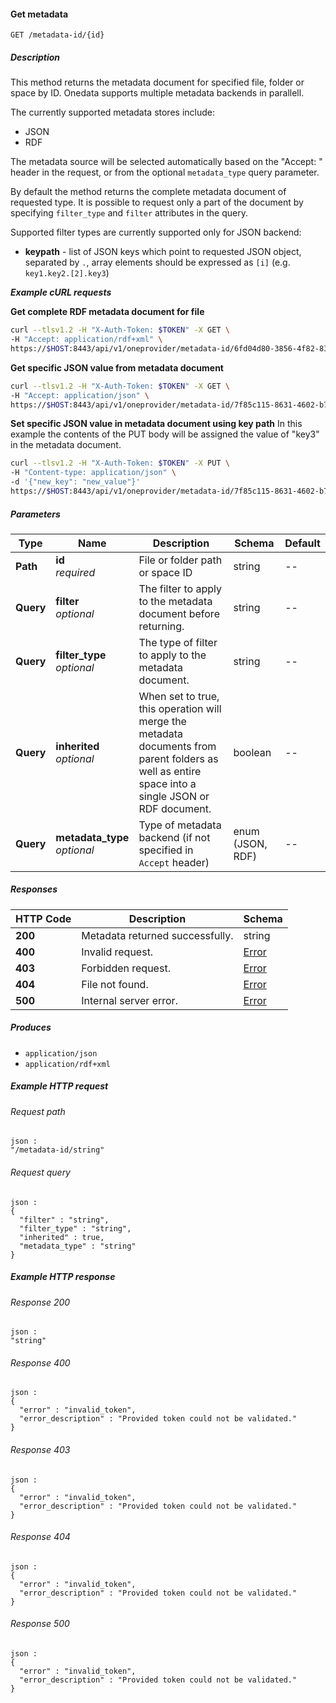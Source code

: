 
<a name="get_file_metadata_by_id"></a>
#### Get metadata
```
GET /metadata-id/{id}
```


##### Description
This method returns the metadata document for specified file, folder or space by ID. Onedata supports multiple metadata backends in parallell.

The currently supported metadata stores include:
 * JSON
 * RDF

The metadata source will be selected automatically based on the "Accept: " header in the request, or from the optional `metadata_type` query parameter.

By default the method returns the complete metadata document of requested type. It is possible to request only a part of the document by specifying `filter_type` and `filter` attributes in the query.

Supported filter types are currently supported only for JSON backend:
  * **keypath** - list of JSON keys which point to requested JSON object, separated by `.`, array elements should be expressed as `[i]` (e.g. `key1.key2.[2].key3`)


***Example cURL requests***

**Get complete RDF metadata document for file**

```bash
curl --tlsv1.2 -H "X-Auth-Token: $TOKEN" -X GET \
-H "Accept: application/rdf+xml" \
https://$HOST:8443/api/v1/oneprovider/metadata-id/6fd04d80-3856-4f82-8382-4fca29b1171d
```

**Get specific JSON value from metadata document**

```bash
curl --tlsv1.2 -H "X-Auth-Token: $TOKEN" -X GET \
-H "Accept: application/json" \
https://$HOST:8443/api/v1/oneprovider/metadata-id/7f85c115-8631-4602-b7d5-47cd969280a2?filter_type=keypath&filter=key1.key2.[2].key3
```    

**Set specific JSON value in metadata document using key path**
In this example the contents of the PUT body will be assigned the 
value of "key3" in the metadata document.

```bash
curl --tlsv1.2 -H "X-Auth-Token: $TOKEN" -X PUT \
-H "Content-type: application/json" \
-d '{"new_key": "new_value"}'
https://$HOST:8443/api/v1/oneprovider/metadata-id/7f85c115-8631-4602-b7d5-47cd969280a2?filter_type=keypath&filter=key1.key2.[2].key3
```


##### Parameters

|Type|Name|Description|Schema|Default|
|---|---|---|---|---|
|**Path**|**id**  <br>*required*|File or folder path or space ID|string|--|
|**Query**|**filter**  <br>*optional*|The filter to apply to the metadata document before returning.|string|--|
|**Query**|**filter_type**  <br>*optional*|The type of filter to apply to the metadata document.|string|--|
|**Query**|**inherited**  <br>*optional*|When set to true, this operation will merge the metadata documents from  parent folders as well as entire space into a single JSON or RDF document.|boolean|--|
|**Query**|**metadata_type**  <br>*optional*|Type of metadata backend (if not specified in `Accept` header)|enum (JSON, RDF)|--|


##### Responses

|HTTP Code|Description|Schema|
|---|---|---|
|**200**|Metadata returned successfully.|string|
|**400**|Invalid request.|[Error](../definitions/Error.md#error)|
|**403**|Forbidden request.|[Error](../definitions/Error.md#error)|
|**404**|File not found.|[Error](../definitions/Error.md#error)|
|**500**|Internal server error.|[Error](../definitions/Error.md#error)|


##### Produces

* `application/json`
* `application/rdf+xml`


##### Example HTTP request

###### Request path
```
json :
"/metadata-id/string"
```


###### Request query
```
json :
{
  "filter" : "string",
  "filter_type" : "string",
  "inherited" : true,
  "metadata_type" : "string"
}
```


##### Example HTTP response

###### Response 200
```
json :
"string"
```


###### Response 400
```
json :
{
  "error" : "invalid_token",
  "error_description" : "Provided token could not be validated."
}
```


###### Response 403
```
json :
{
  "error" : "invalid_token",
  "error_description" : "Provided token could not be validated."
}
```


###### Response 404
```
json :
{
  "error" : "invalid_token",
  "error_description" : "Provided token could not be validated."
}
```


###### Response 500
```
json :
{
  "error" : "invalid_token",
  "error_description" : "Provided token could not be validated."
}
```




